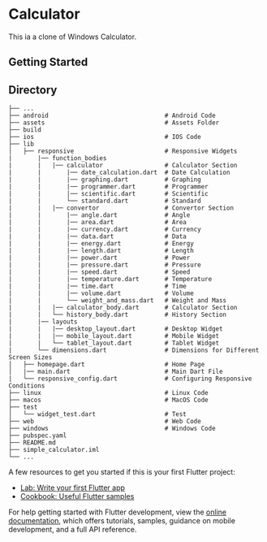 # Calculator

This ia a clone of Windows Calculator.

## Getting Started

## Directory

    ├── ...
    ├── android                                # Android Code                        
    ├── assets                                 # Assets Folder
    ├── build                           
    ├── ios                                    # IOS Code
    ├── lib                               
    │   ├── responsive                         # Responsive Widgets
    |       |── function_bodies           
    |       |   |── calculator                 # Calculator Section
    |       |       |── date_calculation.dart  # Date Calculation
    |       |       |── graphing.dart          # Graphing
    |       |       |── programmer.dart        # Programmer
    |       |       |── scientific.dart        # Scientific
    |       |       └── standard.dart          # Standard
    |       |   |── convertor                  # Convertor Section
    |       |       |── angle.dart             # Angle
    |       |       |── area.dart              # Area
    |       |       |── currency.dart          # Currency
    |       |       |── data.dart              # Data
    |       |       |── energy.dart            # Energy
    |       |       |── length.dart            # Length
    |       |       |── power.dart             # Power
    |       |       |── pressure.dart          # Pressure
    |       |       |── speed.dart             # Speed
    |       |       |── temperature.dart       # Temperature
    |       |       |── time.dart              # Time
    |       |       |── volume.dart            # Volume
    |       |       └── weight_and_mass.dart   # Weight and Mass
    |       |   |── calculator_body.dart       # Calculator Section
    |       |   └── history_body.dart          # History Section
    |       |── layouts                   
    |       |   |── desktop_layout.dart        # Desktop Widget
    |       |   |── mobile_layout.dart         # Mobile Widget
    |       |   └── tablet_layout.dart         # Tablet Widget
    |       └── dimensions.dart                # Dimensions for Different Screen Sizes
    │   ├── homepage.dart                      # Home Page
    │   |── main.dart                          # Main Dart File
    |   └── responsive_config.dart             # Configuring Responsive Conditions
    ├── linux                                  # Linux Code
    ├── macos                                  # MacOS Code
    ├── test
    │   └── widget_test.dart                   # Test
    ├── web                                    # Web Code
    ├── windows                                # Windows Code
    ├── pubspec.yaml 
    ├── README.md
    ├── simple_calculator.iml
    └── ...

A few resources to get you started if this is your first Flutter project:

- [Lab: Write your first Flutter app](https://docs.flutter.dev/get-started/codelab)
- [Cookbook: Useful Flutter samples](https://docs.flutter.dev/cookbook)

For help getting started with Flutter development, view the
[online documentation](https://docs.flutter.dev/), which offers tutorials,
samples, guidance on mobile development, and a full API reference.
